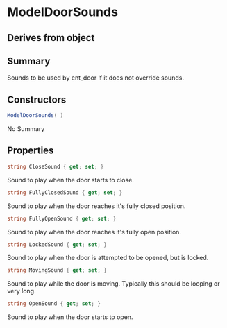 # ModelDoorSounds

## Derives from object

## Summary

Sounds to be used by ent_door if it does not override sounds.
## Constructors

```c#
ModelDoorSounds( ) 
```
No Summary
## Properties

```c#
string CloseSound { get; set; } 
```
Sound to play when the door starts to close.
```c#
string FullyClosedSound { get; set; } 
```
Sound to play when the door reaches it's fully closed position.
```c#
string FullyOpenSound { get; set; } 
```
Sound to play when the door reaches it's fully open position.
```c#
string LockedSound { get; set; } 
```
Sound to play when the door is attempted to be opened, but is locked.
```c#
string MovingSound { get; set; } 
```
Sound to play while the door is moving. Typically this should be looping or very long.
```c#
string OpenSound { get; set; } 
```
Sound to play when the door starts to open.
